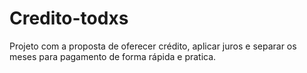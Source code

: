 # Credito-todxs
Projeto com a proposta de oferecer crédito, aplicar juros e separar os meses para pagamento de forma rápida e pratica.
